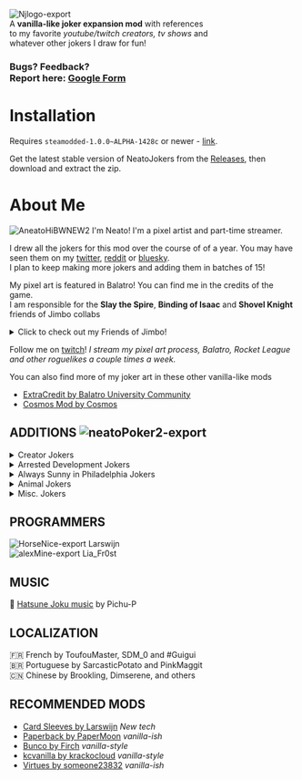 ![Njlogo-export](https://github.com/user-attachments/assets/b8557954-122b-4f95-8afb-d04c41d9803a) <br>
A **vanilla-like joker expansion mod** with references <br>to my favorite *youtube/twitch creators, tv shows* and<br> whatever other jokers I draw for fun!<br>
### Bugs? Feedback?<br> Report here: [Google Form](https://forms.gle/Riyai7krZrmHRfsJ8)

# Installation
Requires `steamodded-1.0.0~ALPHA-1428c` or newer - [link](https://github.com/Steamodded/smods/wiki).

Get the latest stable version of NeatoJokers from the [Releases](https://github.com/neatoqueen/NeatoJokers/releases/latest), then download and extract the zip.

# About Me
![AneatoHiBWNEW2](https://github.com/user-attachments/assets/5f1b6ded-700a-432e-b323-a8b4f6ded044) I'm Neato! I'm a pixel artist and part-time streamer.

I drew all the jokers for this mod over the course of of a year. You may have seen them on my [twitter](https://x.com/NEAT0QUEEN), [reddit](https://www.reddit.com/user/neatoqueen/submitted/) or [bluesky](https://bsky.app/profile/neato.live). <br>
I plan to keep making more jokers and adding them in batches of 15!


My pixel art is featured in Balatro! You can find me in the credits of the game. <br>
I am responsible for the **Slay the Spire**, **Binding of Isaac** and **Shovel Knight** friends of Jimbo collabs

<details>
<summary> Click to check out my Friends of Jimbo! </summary>
<img src="https://github.com/user-attachments/assets/f6044581-e256-400b-adbc-b60586119820" alt="Neato FoJs">
</details>

Follow me on [twitch](https://www.twitch.tv/neato)!
*I stream my pixel art process, Balatro, Rocket League and other roguelikes a couple times a week.*

You can also find more of my joker art in these other vanilla-like mods
- [ExtraCredit by Balatro University Community](https://github.com/GuilloryCraft/ExtraCredit/tree/main)
- [Cosmos Mod by Cosmos](https://github.com/neatoqueen/Cosmos)

## ADDITIONS ![neatoPoker2-export](https://github.com/user-attachments/assets/52341aeb-17cc-405a-ad6b-a756c2ebeec8)


<details>
<summary> Creator Jokers </summary>
- Frosted Prime Rib <a href="https://www.youtube.com/channel/UCnrdFUk_XfPJooztStcHG4g">Frost Prime</a><br>
- Lock In Joker <a href="https://www.youtube.com/NorthernLion">Northernlion</a><br>
- Unpaid Intern <a href="https://www.youtube.com/@stanz">Stanz</a><br>
- JokerZD <a href=https://www.youtube.com/@ProZD">ProZD</a>
</details>

<details>
<summary> Arrested Development Jokers </summary>
- Blue Myself <br>
- Banana Stand <br>
- Ice Cream Sandwich <br>
- Spare Cutoffs
</details>

<details>
<summary> Always Sunny in Philadelphia Jokers </summary>
- Wild Card Charlie <br>
- Dayman <br>
- Nightman
</details>

<details>
<summary> Animal Jokers </summary>
- Dogs Playing Balatro <br>
- Australian Shepard Dog <br>
- Tabby Cat
</details>

<details>
<summary> Misc. Jokers </summary>
- Hatsune Joku <br>
</details>

## PROGRAMMERS
![HorseNice-export](https://github.com/user-attachments/assets/4cedfbcf-3c7f-4ca8-b773-0cb194583fe4) Larswijn <br>
![alexMine-export](https://github.com/user-attachments/assets/c2eca34a-8161-461a-ab0e-a64afa56d728) Lia_Fr0st

## MUSIC
🎵 <a href="https://www.youtube.com/watch?v=VddKpgteL2U">Hatsune Joku music</a> by Pichu-P

## LOCALIZATION
🇫🇷 French by ToufouMaster, SDM_0 and #Guigui <br>
🇧🇷 Portuguese by SarcasticPotato and PinkMaggit <br>
🇨🇳 Chinese by Brookling, Dimserene, and others <br>

## RECOMMENDED MODS
- [Card Sleeves by Larswijn](https://github.com/larswijn/CardSleeves) *New tech*
- [Paperback by PaperMoon](https://github.com/GitNether/paperback) *vanilla-ish*
- [Bunco by Firch](https://github.com/Firch/Bunco) *vanilla-style*
- [kcvanilla by krackocloud](https://github.com/kcgidw/kcvanilla) *vanilla-style*
- [Virtues by someone23832](https://github.com/someone23832/Virtues) *vanilla-ish*
